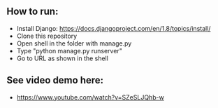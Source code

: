 ## How to run:
* Install Django: https://docs.djangoproject.com/en/1.8/topics/install/
* Clone this repository
* Open shell in the folder with manage.py
* Type "python manage.py runserver"
* Go to URL as shown in the shell

## See video demo here:
* https://www.youtube.com/watch?v=SZeSLJQhb-w